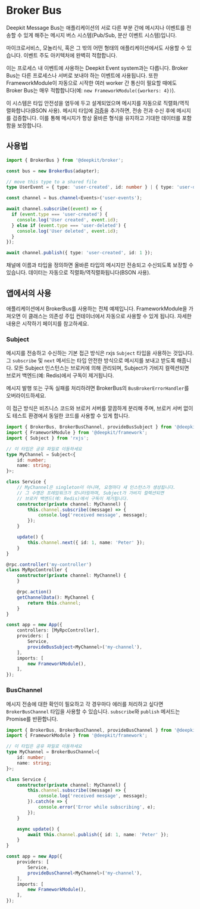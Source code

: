 # Broker Bus

Deepkit Message Bus는 애플리케이션의 서로 다른 부분 간에 메시지나 이벤트를 전송할 수 있게 해주는 메시지 버스 시스템(Pub/Sub, 분산 이벤트 시스템)입니다.

마이크로서비스, 모놀리식, 혹은 그 밖의 어떤 형태의 애플리케이션에서도 사용할 수 있습니다. 이벤트 주도 아키텍처에 완벽히 적합합니다.  

이는 프로세스 내 이벤트에 사용하는 Deepkit Event system과는 다릅니다. Broker Bus는 다른 프로세스나 서버로 보내야 하는 이벤트에 사용됩니다. 또한 FrameworkModule이 자동으로 시작한 여러 worker 간 통신이 필요할 때에도 Broker Bus는 매우 적합합니다(예: `new FrameworkModule({workers: 4})`).

이 시스템은 타입 안전성을 염두에 두고 설계되었으며 메시지를 자동으로 직렬화/역직렬화합니다(BSON 사용). 메시지 타입에 [검증](../runtime-types/validation.md)을 추가하면, 전송 전과 수신 후에 메시지를 검증합니다. 이를 통해 메시지가 항상 올바른 형식을 유지하고 기대한 데이터를 포함함을 보장합니다.

## 사용법

```typescript
import { BrokerBus } from '@deepkit/broker';

const bus = new BrokerBus(adapter);

// move this type to a shared file
type UserEvent = { type: 'user-created', id: number } | { type: 'user-deleted', id: number };

const channel = bus.channel<Events>('user-events');

await channel.subscribe((event) => {
  if (event.type === 'user-created') {
    console.log('User created', event.id);
  } else if (event.type === 'user-deleted') {
    console.log('User deleted', event.id);
  }
});

await channel.publish({ type: 'user-created', id: 1 });
```

채널에 이름과 타입을 정의하면 올바른 타입의 메시지만 전송되고 수신되도록 보장할 수 있습니다.
데이터는 자동으로 직렬화/역직렬화됩니다(BSON 사용).

## 앱에서의 사용

애플리케이션에서 BrokerBus를 사용하는 전체 예제입니다.
FrameworkModule을 가져오면 이 클래스는 의존성 주입 컨테이너에서 자동으로 사용할 수 있게 됩니다.
자세한 내용은 시작하기 페이지를 참고하세요.

### Subject

메시지를 전송하고 수신하는 기본 접근 방식은 rxjs `Subject` 타입을 사용하는 것입니다. 그 `subscribe` 및 `next` 메서드는 타입 안전한 방식으로 메시지를 보내고 받도록 해줍니다. 모든 Subject 인스턴스는 브로커에 의해 관리되며, Subject가 가비지 컬렉션되면 브로커 백엔드(예: Redis)에서 구독이 제거됩니다.

메시지 발행 또는 구독 실패를 처리하려면 BrokerBus의 `BusBrokerErrorHandler`를 오버라이드하세요.

이 접근 방식은 비즈니스 코드와 브로커 서버를 깔끔하게 분리해 주며, 브로커 서버 없이도 테스트 환경에서 동일한 코드를 사용할 수 있게 합니다.

```typescript
import { BrokerBus, BrokerBusChannel, provideBusSubject } from '@deepkit/broker';
import { FrameworkModule } from '@deepkit/framework';
import { Subject } from 'rxjs';

// 이 타입은 공유 파일로 이동하세요
type MyChannel = Subject<{
    id: number;
    name: string;
}>;

class Service {
    // MyChannel은 singleton이 아니며, 요청마다 새 인스턴스가 생성됩니다.
    // 그 수명은 프레임워크가 모니터링하며, Subject가 가비지 컬렉션되면 
    // 브로커 백엔드(예: Redis)에서 구독이 제거됩니다.
    constructor(private channel: MyChannel) {
        this.channel.subscribe((message) => {
            console.log('received message', message);
        });
    }

    update() {
        this.channel.next({ id: 1, name: 'Peter' });
    }
}

@rpc.controller('my-controller')
class MyRpcController {
    constructor(private channel: MyChannel) {
    }

    @rpc.action()
    getChannelData(): MyChannel {
        return this.channel;
    }
}

const app = new App({
    controllers: [MyRpcController],
    providers: [
        Service,
        provideBusSubject<MyChannel>('my-channel'),
    ],
    imports: [
        new FrameworkModule(),
    ],
});
```

### BusChannel 

메시지 전송에 대한 확인이 필요하고 각 경우마다 에러를 처리하고 싶다면 `BrokerBusChannel` 타입을 사용할 수 있습니다. `subscribe`와 `publish` 메서드는 Promise를 반환합니다.

```typescript
import { BrokerBus, BrokerBusChannel, provideBusChannel } from '@deepkit/broker';
import { FrameworkModule } from '@deepkit/framework';

// 이 타입은 공유 파일로 이동하세요
type MyChannel = BrokerBusChannel<{
    id: number;
    name: string;
}>;

class Service {
    constructor(private channel: MyChannel) {
        this.channel.subscribe((message) => {
            console.log('received message', message);
        }).catch(e => {
            console.error('Error while subscribing', e);
        });
    }

    async update() {
        await this.channel.publish({ id: 1, name: 'Peter' });
    }
}

const app = new App({
    providers: [
        Service,
        provideBusChannel<MyChannel>('my-channel'),
    ],
    imports: [
        new FrameworkModule(),
    ],
});
```